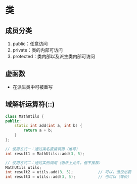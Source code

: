 # 类
## 成员分类
1. public：任意访问
2. private：类的内部可访问
3. protected：类内部以及派生类内部可访问
## 虚函数
- 在派生类中可被重写
## 域解析运算符(::)
```cpp
class MathUtils {
public:
    static int add(int a, int b) {
        return a + b;
    }
};

// 使用方式一：通过类名直接调用（推荐）
int result1 = MathUtils::add(3, 5);

// 使用方式二：通过实例调用（语法上允许，但不推荐）
MathUtils utils;
int result2 = utils.add(3, 5);           // 可以，但没必要
int result3 = utils::add(3, 5);          // 也可以（等价）
```